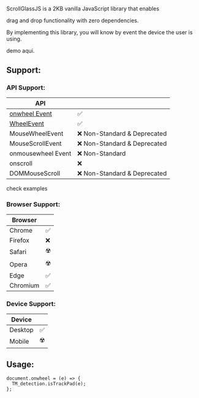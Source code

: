 #  

ScrollGlassJS is a 2KB vanilla JavaScript library that enables 

drag and drop functionality with zero dependencies. 

By implementing this library, you will know by event the device the user is using. 

demo aqui. 

## Support:

### API Support: 

| API |  |
|--|--|
| [onwheel Event](https://developer.mozilla.org/es/docs/Web/API/Element/wheel_event) | ✅ |
| [WheelEvent](https://developer.mozilla.org/es/docs/Web/API/WheelEvent) | ✅ |
| MouseWheelEvent | ❌ Non-Standard & Deprecated |
| MouseScrollEvent | ❌ Non-Standard & Deprecated |
| onmousewheel Event | ❌ Non-Standard |
| onscroll | ❌ |
| DOMMouseScroll | ❌ Non-Standard & Deprecated


check examples
### Browser Support: 
|Browser|  |
|--|--|
| Chrome | ✅  |
| Firefox | ❌ |
| Safari | ☢️ |
| Opera | ☢️ |
| Edge | ✅ |
| Chromium | ✅ |

### Device Support: 
|Device|  |
|--|--|
| Desktop | ✅|
| Mobile | ☢️|


## Usage:



    document.onwheel = (e) => {  
      TM_detection.isTrackPad(e);  
    };

